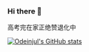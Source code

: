 ### Hi there 👋
高考完在家正绝赞退化中

<!--
**odeinjul/odeinjul** is a ✨ _special_ ✨ repository because its `README.md` (this file) appears on your GitHub profile.

Here are some ideas to get you started:

- 🔭 I’m currently working on physics
- 🌱 I’m currently learning vue.js
- 📫 How to reach me: twitter:@odeinjul | gmail: odeinjul@gmail.com
-->
[![Odeinjul's GitHub stats](https://github-readme-stats.vercel.app/api?username=Odeinjul)](https://github.com/Odeinjul/github-readme-stats)
